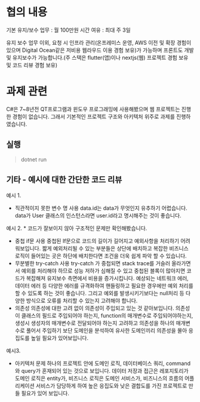 # 협의 내용
기본 유지/보수 업무 : 월 100만원
시간 여유 : 최대 주 3일

유지 보수 업무 이외, 요청 시 인프라 관리(온프레미스 운영, AWS 이전 및 확장 경험이 있으며 Digital Ocean같은 저비용 웹라우드 이용 경험 보유)가 가능하며
프론트도 개발 및 유지보수가 가능합니다.(주 스택은 flutter(앱)이나 nextjs(웹) 프로젝트 경험 보유 및 코드 리뷰 경험 보유)

# 과제 관련
C#은 7~8년전 QT프로그램과 윈도우 프로그래밍에 사용해봤으며 웹 프로젝트는 진행한 경험이 없습니다.
그래서 기본적인 프로젝트 구조와 아키텍처 위주로 과제를 진행하였습니다.

## 실행
> dotnet run

## 기타 - 예시에 대한 간단한 코드 리뷰
예시 1.
- 직관적이지 못한 변수 명 사용
data.id는 data가 무엇인지 유추하기 어렵습니다. 
data가 User 클래스의 인스턴스라면 user.id라고 명시해주는 것이 좋습니다.

예시 2. * 코드가 잘보이지 않아 구조적인 문제만 확인해봤습니다.
- 중첩 if문 사용
중첩된 If문으로 코드의 길이가 길어지고 예외사항을 처리하기 어려워보입니다.
짧게 예외처리될 수 있는 부분들은 상단에 배치하고 복잡한 비즈니스 로직이 들어있는 곳은 하단에 배치한다면 조건을 더욱 쉽게 파악 할 수 있습니다.
- 무분별한 try-catch 사용
try-catch 가 중첩되면 stack trace를 거슬러 올라가면서 예외를 처리해야 하므로 성능 저하가 심해질 수 있고 중첩된 블록이 많아지면 코드가 복잡해져 유지보수 측면에서 비용을 증가시킵니다.
예상되는 네트워크 에러, 데이터 에러 등 다양한 에러를 규격화하여 핸들링하고 필요한 경우에만 예외 처리를 할 수 있도록 하는 것이 좋습니다.
그리고 예외를 발생시키기보다는 null처리 등 다양한 방식으로 오류를 처리할 수 있는지 고려해야 합니다.
- 의존성
의존성에 대한 고려 없이 의존성이 주입되고 있는 것 같아보입니다.
의존성이 클래스의 필드로 주입되어야 하는지, function의 매개변수로 주입되어야하는지, 생성시 생성자의 매개변수로 전달되어야 하는지 고려하고
의존성을 하나의 매개변수로 풀어서 주입하기 보단 도메인을 분석하여 유사한 도메인끼리 의존성을 몰아 응집도를 높일 필요가 있어보입니다.

예시3.
- 아키텍처 문제
하나의 프로젝트 안에 도메인 로직, 데이터베이스 쿼리, command와 query가 혼재되어 있는 것으로 보입니다.
데이터 저장과 접근은 레포지토리가 도메인 로직은 entity가, 비즈니스 로직은 도메인 서비스가, 비즈니스의 흐름의 어플리케이션 서비스가 담당하게 하여
높은 응집도와 낮은 결합도를 가진 프로젝트로 만들 필요가 있어 보입니다.
